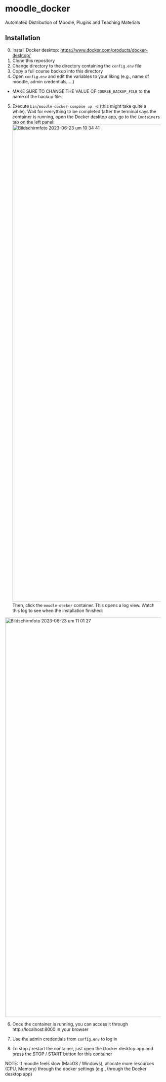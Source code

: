 # moodle_docker
Automated Distribution of Moodle, Plugins and Teaching Materials

## Installation 
0. Install Docker desktop: https://www.docker.com/products/docker-desktop/
1. Clone this repository
2. Change directory to the directory containing the ``config.env`` file
3. Copy a full course backup into this directory
4. Open `config.env` and edit the variables to your liking (e.g., name of moodle, admin credentials, ...)
  - MAKE SURE TO CHANGE THE VALUE OF `COURSE_BACKUP_FILE` to the name of the backup file
5. Execute `bin/moodle-docker-compose up -d` (this might take quite a while).
   Wait for everything to be completed (after the terminal says the container is running, open the Docker desktop app, go to the `Containers` tab on the left panel:
   <img width="1538" alt="Bildschirmfoto 2023-06-23 um 10 34 41" src="https://media.github.tik.uni-stuttgart.de/user/3040/files/d66942ae-a6c3-4007-95fb-97b46e5c8a28">
  Then, click the `moodle-docker` container. This opens a log view. Watch this log to see when the installation finished:
 <img width="1288" alt="Bildschirmfoto 2023-06-23 um 11 01 27" src="https://media.github.tik.uni-stuttgart.de/user/3040/files/2f483b41-7912-4806-bf2d-195aa3b81130">
 
6. Once the container is running, you can access it through http://localhost:8000 in your browser

7. Use the admin credentials from ``config.env`` to log in

8. To stop / restart the container, just open the Docker desktop app and press the STOP / START button for this container

NOTE: If moodle feels slow (MacOS / Windows), allocate more resources (CPU, Memory) through the docker settings (e.g., through the Docker desktop app)
